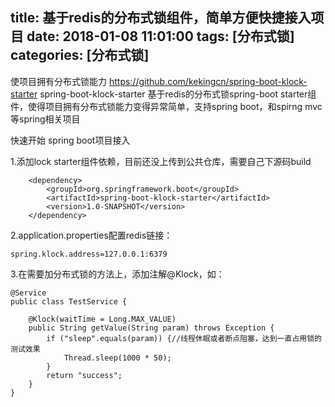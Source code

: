 title: 基于redis的分布式锁组件，简单方便快捷接入项目
date: 2018-01-08 11:01:00
tags: [分布式锁]
categories: [分布式锁]
---
使项目拥有分布式锁能力 https://github.com/kekingcn/spring-boot-klock-starter
spring-boot-klock-starter
基于redis的分布式锁spring-boot starter组件，使得项目拥有分布式锁能力变得异常简单，支持spring boot，和spirng mvc等spring相关项目
<!--more-->
快速开始
spring boot项目接入

1.添加lock starter组件依赖，目前还没上传到公共仓库，需要自己下源码build
```
    <dependency>
        <groupId>org.springframework.boot</groupId>
        <artifactId>spring-boot-klock-starter</artifactId>
        <version>1.0-SNAPSHOT</version>
    </dependency>
```

2.application.properties配置redis链接：
```
spring.klock.address=127.0.0.1:6379
```

3.在需要加分布式锁的方法上，添加注解@Klock，如：
```
@Service
public class TestService {

    @Klock(waitTime = Long.MAX_VALUE)
    public String getValue(String param) throws Exception {
        if ("sleep".equals(param)) {//线程休眠或者断点阻塞，达到一直占用锁的测试效果
            Thread.sleep(1000 * 50);
        }
        return "success";
    }
}
```
